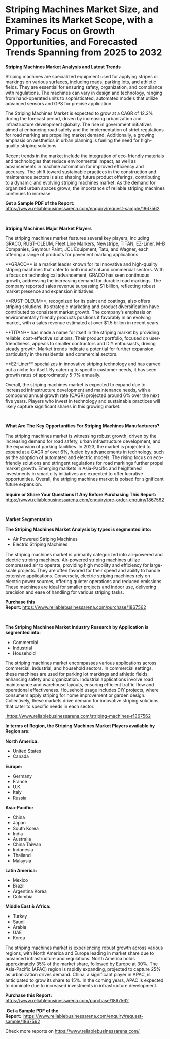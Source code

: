 <p><h1>Striping Machines Market Size, and Examines its Market Scope, with a Primary Focus on Growth Opportunities, and Forecasted Trends Spanning from 2025 to 2032</h1></p><p><strong>Striping Machines Market Analysis and Latest Trends</strong></p>
<p><p>Striping machines are specialized equipment used for applying stripes or markings on various surfaces, including roads, parking lots, and athletic fields. They are essential for ensuring safety, organization, and compliance with regulations. The machines can vary in design and technology, ranging from hand-operated units to sophisticated, automated models that utilize advanced sensors and GPS for precise application.</p><p>The Striping Machines Market is expected to grow at a CAGR of 12.2% during the forecast period, driven by increasing urbanization and infrastructure development globally. The rise in government initiatives aimed at enhancing road safety and the implementation of strict regulations for road marking are propelling market demand. Additionally, a growing emphasis on aesthetics in urban planning is fueling the need for high-quality striping solutions.</p><p>Recent trends in the market include the integration of eco-friendly materials and technologies that reduce environmental impact, as well as advancements in machine automation for improved efficiency and accuracy. The shift toward sustainable practices in the construction and maintenance sectors is also shaping future product offerings, contributing to a dynamic and evolving striping machines market. As the demand for organized urban spaces grows, the importance of reliable striping machines continues to increase.</p></p>
<p><strong>Get a Sample PDF of the Report:&nbsp;</strong> <a href="https://www.reliablebusinessarena.com/enquiry/request-sample/1867562?utm_campaign=2527&utm_medium=2&utm_source=Github&utm_content=ia&utm_term=10042025&utm_id=striping-machines">https://www.reliablebusinessarena.com/enquiry/request-sample/1867562</a></p>
<p>&nbsp;</p>
<p><strong>Striping Machines Major Market Players</strong></p>
<p><p>The striping machines market features several key players, including GRACO, RUST-OLEUM, Fleet Line Markers, Newstripe, TITAN, EZ-Liner, M-B Companies, Seymour Paint, JCL Equipment, Tatu, and Wagner, each offering a range of products for pavement marking applications.</p><p>**GRACO** is a market leader known for its innovative and high-quality striping machines that cater to both industrial and commercial sectors. With a focus on technological advancement, GRACO has seen continuous growth, addressing the increasing demand for durable road markings. The company reported sales revenue surpassing $1 billion, reflecting robust market presence and expansion initiatives.</p><p>**RUST-OLEUM**, recognized for its paint and coatings, also offers striping solutions. Its strategic marketing and product diversification have contributed to consistent market growth. The company’s emphasis on environmentally friendly products positions it favorably in an evolving market, with a sales revenue estimated at over $1.5 billion in recent years.</p><p>**TITAN** has made a name for itself in the striping market by providing reliable, cost-effective solutions. Their product portfolio, focused on user-friendliness, appeals to smaller contractors and DIY enthusiasts, driving steady growth. Market trends indicate a potential for further expansion, particularly in the residential and commercial sectors.</p><p>**EZ-Liner** specializes in innovative striping technology and has carved out a niche for itself. By catering to specific customer needs, it has seen growth rates of approximately 5-7% annually.</p><p>Overall, the striping machines market is expected to expand due to increased infrastructure development and maintenance needs, with a compound annual growth rate (CAGR) projected around 6% over the next five years. Players who invest in technology and sustainable practices will likely capture significant shares in this growing market.</p></p>
<p>&nbsp;</p>
<p><strong>What Are The Key Opportunities For Striping Machines Manufacturers?</strong></p>
<p><p>The striping machines market is witnessing robust growth, driven by the increasing demand for road safety, urban infrastructure development, and the expansion of parking facilities. In 2023, the market is projected to expand at a CAGR of over 6%, fueled by advancements in technology, such as the adoption of automated and electric models. The rising focus on eco-friendly solutions and stringent regulations for road markings further propel market growth. Emerging markets in Asia-Pacific and heightened investments in smart city initiatives are expected to offer lucrative opportunities. Overall, the striping machines market is poised for significant future expansion.</p></p>
<p><strong>Inquire or Share Your Questions If Any Before Purchasing This Report:</strong> <a href="https://www.reliablebusinessarena.com/enquiry/pre-order-enquiry/1867562?utm_campaign=2527&utm_medium=2&utm_source=Github&utm_content=ia&utm_term=10042025&utm_id=striping-machines">https://www.reliablebusinessarena.com/enquiry/pre-order-enquiry/1867562</a></p>
<p>&nbsp;</p>
<p><strong>Market Segmentation</strong></p>
<p><strong>The Striping Machines Market Analysis by types is segmented into:</strong></p>
<p><ul><li>Air Powered Striping Machines</li><li>Electric Striping Machines</li></ul></p>
<p><p>The striping machines market is primarily categorized into air-powered and electric striping machines. Air-powered striping machines utilize compressed air to operate, providing high mobility and efficiency for large-scale projects. They are often favored for their speed and ability to handle extensive applications. Conversely, electric striping machines rely on electric power sources, offering quieter operations and reduced emissions. These machines are ideal for smaller projects and indoor use, delivering precision and ease of handling for various striping tasks.</p></p>
<p><strong>Purchase this Report:&nbsp;</strong><a href="https://www.reliablebusinessarena.com/purchase/1867562?utm_campaign=2527&utm_medium=2&utm_source=Github&utm_content=ia&utm_term=10042025&utm_id=striping-machines">https://www.reliablebusinessarena.com/purchase/1867562</a></p>
<p>&nbsp;</p>
<p><strong>The Striping Machines Market Industry Research by Application is segmented into:</strong></p>
<p><ul><li>Commercial</li><li>Industrial</li><li>Household</li></ul></p>
<p><p>The striping machines market encompasses various applications across commercial, industrial, and household sectors. In commercial settings, these machines are used for parking lot markings and athletic fields, enhancing safety and organization. Industrial applications involve road maintenance and warehouse layouts, ensuring efficient traffic flow and operational effectiveness. Household usage includes DIY projects, where consumers apply striping for home improvement or garden design. Collectively, these markets drive demand for innovative striping solutions that cater to specific needs in each sector.</p></p>
<p><a href="https://www.reliablebusinessarena.com/striping-machines-r1867562?utm_campaign=2527&utm_medium=2&utm_source=Github&utm_content=ia&utm_term=10042025&utm_id=striping-machines">&nbsp;https://www.reliablebusinessarena.com/striping-machines-r1867562</a></p>
<p><strong>In terms of Region, the Striping Machines Market Players available by Region are:</strong></p>
<p>
    <p> <strong> North America: </strong>
        <ul>
            <li>United States</li>
            <li>Canada</li>
        </ul>
        </p> 
    <p> <strong> Europe: </strong>
        <ul>
            <li>Germany</li>
            <li>France</li>
            <li>U.K.</li>
            <li>Italy</li>
            <li>Russia</li>
        </ul>
        </p> 
    <p> <strong> Asia-Pacific: </strong>
        <ul>
            <li>China</li>
            <li>Japan</li>
            <li>South Korea</li>
            <li>India</li>
            <li>Australia</li>
            <li>China Taiwan</li>
            <li>Indonesia</li>
            <li>Thailand</li>
            <li>Malaysia</li>
        </ul>
        </p> 
    <p> <strong> Latin America: </strong>
        <ul>
            <li>Mexico</li>
            <li>Brazil</li>
            <li>Argentina Korea</li>
            <li>Colombia</li>
        </ul>
        </p> 
    <p> <strong> Middle East & Africa: </strong>
        <ul>
            <li>Turkey</li>
            <li>Saudi</li>
            <li>Arabia</li>
            <li>UAE</li>
            <li>Korea</li>
        </ul>
    </p>
    </p>
<p><p>The striping machines market is experiencing robust growth across various regions, with North America and Europe leading in market share due to advanced infrastructure and regulations. North America holds approximately 35% of the market share, followed by Europe at 30%. The Asia-Pacific (APAC) region is rapidly expanding, projected to capture 25% as urbanization drives demand. China, a significant player in APAC, is anticipated to grow its share to 15%. In the coming years, APAC is expected to dominate due to increased investments in infrastructure development.</p></p>
<p><strong>Purchase this Report: </strong><a href="https://www.reliablebusinessarena.com/purchase/1867562?utm_campaign=2527&utm_medium=2&utm_source=Github&utm_content=ia&utm_term=10042025&utm_id=striping-machines">https://www.reliablebusinessarena.com/purchase/1867562</a></p>
<p>&nbsp;<strong>Get a Sample PDF of the Report:&nbsp;&nbsp;</strong><a href="https://www.reliablebusinessarena.com/enquiry/request-sample/1867562?utm_campaign=2527&utm_medium=2&utm_source=Github&utm_content=ia&utm_term=10042025&utm_id=striping-machines">https://www.reliablebusinessarena.com/enquiry/request-sample/1867562</a></p>
<p><strong></strong></p>
<p>Check more reports on <a href="https://www.reliablebusinessarena.com/?utm_campaign=2527&utm_medium=2&utm_source=Github&utm_content=ia&utm_term=10042025&utm_id=striping-machines">https://www.reliablebusinessarena.com/</a></p>